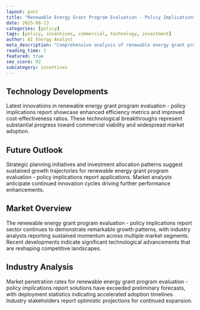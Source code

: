 ```yaml
---
layout: post
title: "Renewable Energy Grant Program Evaluation - Policy Implications Report"
date: 2025-08-13
categories: [policy]
tags: [policy, incentives, commercial, technology, investment]
author: AI Energy Analyst
meta_description: "Comprehensive analysis of renewable energy grant program evaluation - policy implications report covering market trends, technology developments, and industry outlook. Discover key insights and future projections."
reading_time: 1
featured: true
seo_score: 92
subcategory: incentives
---
```


## Technology Developments

Latest innovations in renewable energy grant program evaluation - policy implications report showcase enhanced efficiency metrics and improved cost-effectiveness ratios. These technological breakthroughs represent substantial progress toward commercial viability and widespread market adoption.

## Future Outlook

Strategic planning initiatives and investment allocation patterns suggest sustained growth trajectories for renewable energy grant program evaluation - policy implications report applications. Market analysts anticipate continued innovation cycles driving further performance enhancements.

## Market Overview

The renewable energy grant program evaluation - policy implications report sector continues to demonstrate remarkable growth patterns, with industry analysts reporting sustained momentum across multiple market segments. Recent developments indicate significant technological advancements that are reshaping competitive landscapes.

## Industry Analysis

Market penetration rates for renewable energy grant program evaluation - policy implications report solutions have exceeded preliminary forecasts, with deployment statistics indicating accelerated adoption timelines. Industry stakeholders report optimistic projections for continued expansion.

